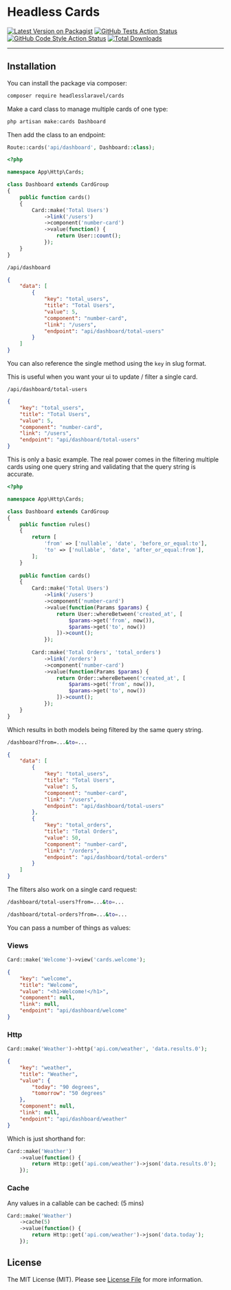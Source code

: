 # Headless Cards

[![Latest Version on Packagist](https://img.shields.io/packagist/v/headlesslaravel/cards.svg?style=flat-square)](https://packagist.org/packages/headlesslaravel/cards)
[![GitHub Tests Action Status](https://img.shields.io/github/workflow/status/headlesslaravel/cards/run-tests?label=tests)](https://github.com/headlesslaravel/cards/actions?query=workflow%3Arun-tests+branch%3Amain)
[![GitHub Code Style Action Status](https://img.shields.io/github/workflow/status/headlesslaravel/cards/Check%20&%20fix%20styling?label=code%20style)](https://github.com/headlesslaravel/cards/actions?query=workflow%3A"Check+%26+fix+styling"+branch%3Amain)
[![Total Downloads](https://img.shields.io/packagist/dt/headlesslaravel/cards.svg?style=flat-square)](https://packagist.org/packages/headlesslaravel/cards)

---

## Installation

You can install the package via composer:

```bash
composer require headlesslaravel/cards
```
Make a card class to manage multiple cards of one  type:
```bash
php artisan make:cards Dashboard
```
Then add the class to an endpoint:
```php
Route::cards('api/dashboard', Dashboard::class);
```

```php
<?php

namespace App\Http\Cards;

class Dashboard extends CardGroup
{
    public function cards()
    {
        Card::make('Total Users')
            ->link('/users')
            ->component('number-card')
            ->value(function() {
                return User::count();
            });
    }
}
```
```bash
/api/dashboard
```
```json
{
    "data": [
        {
            "key": "total_users",
            "title": "Total Users",
            "value": 5,
            "component": "number-card",
            "link": "/users",
            "endpoint": "api/dashboard/total-users"
        }
    ]
}
```
You can also reference the single method using the `key` in slug format.

This is useful when you want your ui to update / filter a single card. 
```
/api/dashboard/total-users
```

```json
{
    "key": "total_users",
    "title": "Total Users",
    "value": 5,
    "component": "number-card",
    "link": "/users",
    "endpoint": "api/dashboard/total-users"
}
```

This is only a basic example. The real power comes in the filtering multiple cards using one query string and validating that the query string is accurate.

```php
<?php

namespace App\Http\Cards;

class Dashboard extends CardGroup
{
    public function rules()
    {
        return [
            'from' => ['nullable', 'date', 'before_or_equal:to'],
            'to' => ['nullable', 'date', 'after_or_equal:from'],
        ];
    }
    
    public function cards()
    {
        Card::make('Total Users')
            ->link('/users')
            ->component('number-card')
            ->value(function(Params $params) {
                return User::whereBetween('created_at', [
                    $params->get('from', now()),  
                    $params->get('to', now())
                ])->count();
            });
        
        Card::make('Total Orders', 'total_orders')
            ->link('/orders')
            ->component('number-card')
            ->value(function(Params $params) {
                return Order::whereBetween('created_at', [
                    $params->get('from', now()),  
                    $params->get('to', now())
                ])->count();
            });
    }
}
```
Which results in both models  being filtered by the same query string.
```bash
/dashboard?from=...&to=...
```
```json
{
    "data": [
        {
            "key": "total_users",
            "title": "Total Users",
            "value": 5,
            "component": "number-card",
            "link": "/users",
            "endpoint": "api/dashboard/total-users"
        },
        {
            "key": "total_orders",
            "title": "Total Orders",
            "value": 50,
            "component": "number-card",
            "link": "/orders",
            "endpoint": "api/dashboard/total-orders"
        }
    ]
}
```
The filters also work on a single card request:
```bash
/dashboard/total-users?from=...&to=...
```
```bash
/dashboard/total-orders?from=...&to=...
```

You can pass a number of things as values:

### Views
```php
Card::make('Welcome')->view('cards.welcome');
```
```json
{
    "key": "welcome",
    "title": "Welcome",
    "value": "<h1>Welcome!</h1>",
    "component": null,
    "link": null,
    "endpoint": "api/dashboard/welcome"
}
```
### Http 
```php
Card::make('Weather')->http('api.com/weather', 'data.results.0');
```
```json
{
    "key": "weather",
    "title": "Weather",
    "value": {
        "today": "90 degrees",
        "tomorrow": "50 degrees"
    },
    "component": null,
    "link": null,
    "endpoint": "api/dashboard/weather"
}
```
Which is just shorthand for:
```php
Card::make('Weather')
    ->value(function() {
        return Http::get('api.com/weather')->json('data.results.0');
    });
```

### Cache
Any values in a callable can be cached: (5 mins)

```php
Card::make('Weather')
    ->cache(5)
    ->value(function() {
        return Http::get('api.com/weather')->json('data.today');
    });
```

## License

The MIT License (MIT). Please see [License File](LICENSE.md) for more information.
